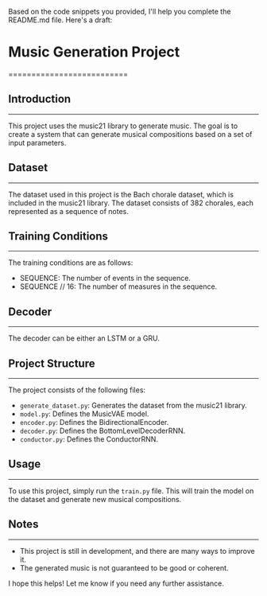 

Based on the code snippets you provided, I'll help you complete the README.md file. Here's a draft:

# Music Generation Project
==========================

## Introduction
---------------

This project uses the music21 library to generate music. The goal is to create a system that can generate musical compositions based on a set of input parameters.

## Dataset
------------

The dataset used in this project is the Bach chorale dataset, which is included in the music21 library. The dataset consists of 382 chorales, each represented as a sequence of notes.

## Training Conditions
----------------------

The training conditions are as follows:

* SEQUENCE: The number of events in the sequence.
* SEQUENCE // 16: The number of measures in the sequence.

## Decoder
------------

The decoder can be either an LSTM or a GRU.

## Project Structure
--------------------

The project consists of the following files:

* `generate_dataset.py`: Generates the dataset from the music21 library.
* `model.py`: Defines the MusicVAE model.
* `encoder.py`: Defines the BidirectionalEncoder.
* `decoder.py`: Defines the BottomLevelDecoderRNN.
* `conductor.py`: Defines the ConductorRNN.

## Usage
---------

To use this project, simply run the `train.py` file. This will train the model on the dataset and generate new musical compositions.

## Notes
---------

* This project is still in development, and there are many ways to improve it.
* The generated music is not guaranteed to be good or coherent.

I hope this helps! Let me know if you need any further assistance.